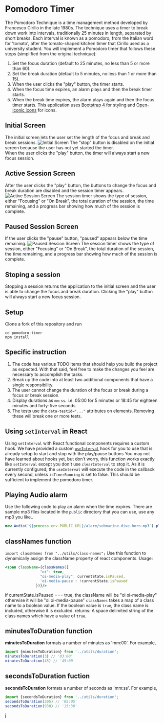 # Pomodoro Timer
The Pomodoro Technique is a time management method developed by Francesco Cirillo in the late 1980s.
The technique uses a timer to break down work into intervals, traditionally 25 minutes in length, separated by short breaks. Each interval is known as a pomodoro, from the Italian word for 'tomato', after the tomato-shaped kitchen timer that Cirillo used as a university student.
You will implement a Pomodoro timer that follows these steps (simplified from the original technique):
1. Set the focus duration (default to 25 minutes, no less than 5 or more than 60).
1. Set the break duration (default to 5 minutes, no less than 1 or more than 15).
1. When the user clicks the "play" button, the timer starts.
1. When the focus time expires, an alarm plays and then the break timer starts.
1. When the break time expires, the alarm plays again and then the focus timer starts.
This application uses [Bootstrap 4](https://getbootstrap.com/) for styling and [Open-Iconic icons](https://useiconic.com/open) for icons.
## Initial Screen
The initial screen lets the user set the length of the focus and break and break sessions. 
![Initial Screen](./docs/pomodoro-initial-screen.png)
The "stop" button is disabled on the initial screen because the user has not yet started the timer.  
When the user clicks the "play" button, the timer will always start a new focus session.
## Active Session Screen
After the user clicks the "play" button, the buttons to change the focus and break duration are disabled and the session timer appears. 
![Active Session Screen](./docs/pomodoro-active-sesson.png) 
The session timer shows the type of session, either "Focusing" or "On Break", the total duration of the session, the time remaining, and a progress bar showing how much of the session is complete.
## Paused Session Screen
If the user clicks the "pause" button, "paused" appears below the time remaining. 
![Paused Session Screen](./docs/pomodoro-paused-session.png) 
The session timer shows the type of session, either "Focusing" or "On Break", the total duration of the session, the time remaining, and a progress bar showing how much of the session is complete.
## Stoping a session
Stopping a session returns the application to the initial screen and the user is able to change the focus and break duration. 
Clicking the "play" button will always start a new focus session.
## Setup
Clone a fork of this repository and run
```shell
cd pomodoro-timer
npm install
```
## Specific instruction
1. The code has various TODO items that should help you build the project as expected. With that said, feel free to make the changes you feel are necessary to accomplish the tasks.
1. Break up the code into at least two additional components that have a single responsibility.
1. The user cannot change the duration of the focus or break during a focus or break session. 
1. Display durations as `mm:ss`. i.e. 05:00 for 5 minutes or 18:45 for eighteen minutes and forty-five seconds.
1. The tests use the `data-testid="..."` attributes on elements. Removing these will break one or more tests.
## Using `setInterval` in React
Using `setInterval` with React functional components requires a custom hook. 
We have provided a custom [`useInterval`](./src/useInterval/index.js) hook for you to use that is already setup to start and stop with the play/pause buttons
You may not have learned about hooks yet, but don't worry, this function works exactly like `setInterval` except you don't use `clearInterval` to stop it. 
As it is currently configured, the `useInterval` will execute the code in the callback every second, unless `isTimerRunning` is set to false.
This should be sufficient to implement the pomodoro timer.
## Playing Audio alarm
Use the following code to play an alarm when the time expires. There are sample mp3 files located in the `public` directory that you can use, use any mp3 you like..
```javascript
new Audio(`${process.env.PUBLIC_URL}/alarm/submarine-dive-horn.mp3`).play();
```
## classNames function
`import classNames from "../utils/class-names";`
Use this function to dynamically assign the className property of react components.
Usage:
```jsx
<span className={classNames({
                "oi": true,
                "oi-media-play": currentState.isPaused,
                'oi-media-pause': !currentState.isPaused
              })}/>
 ```
 if currentState.isPaused === true, the className will be "oi oi-media-play" otherwise it will be "oi oi-media-pause"
`classNames` takes a map of a class name to a boolean value. If the boolean value is `true`, the class name is included, otherwise it is excluded.
returns: A space delimited string of the class names which have a value of `true`.
## minutesToDuration function
**minutesToDuration** formats a number of minutes as 'mm:00'. For example,
```javascript
import {minutesToDuration} from '../utils/duration';
minutesToDuration(3) // '03:00'
minutesToDuration(45) // '45:00'
```
## secondsToDuration fuction
**secondsToDuration** formats a number of seconds as 'mm:ss'. For example,
```javascript
import {secondsToDuration} from '../utils/duration';
secondsToDuration(305) // '05:05'
secondsToDuration(930) // '15:30'
```
j

